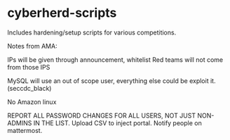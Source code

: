 # cyberherd-scripts

Includes hardening/setup scripts for various competitions.


Notes from AMA:

IPs will be given through announcement, whitelist
Red teams will not come from those IPS

MySQL will use an out of scope user, everything else could be exploit it. (seccdc_black)

No Amazon linux

REPORT ALL PASSWORD CHANGES FOR ALL USERS, NOT JUST NON-ADMINS IN THE LIST. Upload CSV to inject portal. Notify people on mattermost.

